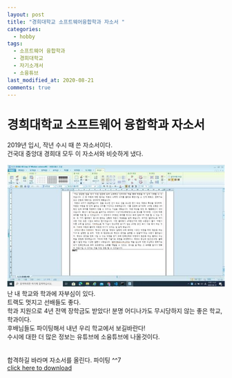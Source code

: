 ```yaml
---
layout: post
title: "경희대학교 소프트웨어융합학과 자소서 "
categories:
  - hobby
tags:
  - 소프트웨어 융합학과
  - 경희대학교
  - 자기소개서
  - 소융튜브
last_modified_at: 2020-08-21
comments: true
---
```

# 경희대학교 소프트웨어 융합학과 자소서
2019년 입시, 작년 수시 때 쓴 자소서이다.<br>
건국대 중앙대 경희대 모두 이 자소서와 비슷하게 냈다.<br>
<br>
<img src = "/assets/img/hobby/jasoseo.jpg">
난 내 학교와 학과에 자부심이 있다.<br>
트랙도 멋지고 선배들도 좋다.<br>
학과 지원으로 4년 전액 장학금도 받았다! 분명 어디나가도 무시당하지 않는 좋은 학교, 학과이다.<br> 후배님들도 파이팅해서 내년 우리 학교에서 보길바란다!<br>
수시에 대한 더 많은 정보는 유튜브에 소융튜브에 나올것이다.<br>
<br><br>
합격하길 바라며 자소서를 올린다. 파이팅 ^^7 <br>
<a href ="/assets/file/jasoseo.hwp">click here to download</a>